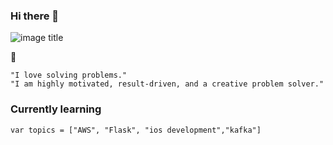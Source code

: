 ### Hi there 👋
![image title](https://rushter.com/counter.svg)

:space_invader:
```
"I love solving problems."
"I am highly motivated, result-driven, and a creative problem solver."
```
### Currently learning

```
var topics = ["AWS", "Flask", "ios development","kafka"]
```





